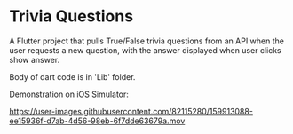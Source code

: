 # Trivia Questions 

A Flutter project that pulls True/False trivia questions from an API when the user requests a new question, with the answer displayed when user clicks show answer. 

Body of dart code is in 'Lib' folder. 

Demonstration on iOS Simulator:

https://user-images.githubusercontent.com/82115280/159913088-ee15936f-d7ab-4d56-98eb-6f7dde63679a.mov

